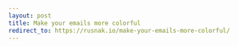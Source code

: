 ```yaml
---
layout: post
title: Make your emails more colorful
redirect_to: https://rusnak.io/make-your-emails-more-colorful/
---
```

